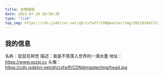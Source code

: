 ```yaml
---
title: 友情链接
date: 2021-07-20 16:58:30
type: "link"
top_img: https://cdn.jsdelivr.net/gh/csfwff/CDN@master/img/20210104172430131.jpg
---
```


## 我的信息
名称：鼠鼠在碎觉
描述：我是不慎落入世界的一滴水墨
地址：https://www.sszsj.cc
头像：https://cdn.jsdelivr.net/gh/csfwff/CDN@master/img/head.jpg